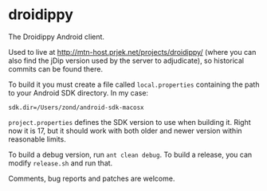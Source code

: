 droidippy
=========

The Droidippy Android client.

Used to live at http://mtn-host.prjek.net/projects/droidippy/ (where you can also find the jDip version used by the server to adjudicate), so historical commits can be found there.

To build it you must create a file called `local.properties` containing the path to your Android SDK directory. In my case:

    sdk.dir=/Users/zond/android-sdk-macosx

`project.properties` defines the SDK version to use when building it. Right now it is 17, but it should work with both older and newer version within reasonable limits.

To build a debug version, run `ant clean debug`. To build a release, you can modify `release.sh` and run that.

Comments, bug reports and patches are welcome.

